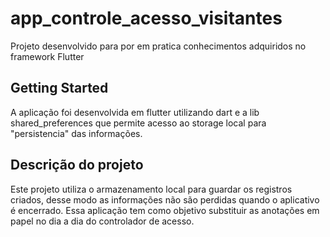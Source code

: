 # app_controle_acesso_visitantes

Projeto desenvolvido para por em pratica conhecimentos adquiridos no framework Flutter

## Getting Started

A aplicação foi desenvolvida em flutter utilizando dart e a lib shared_preferences que permite acesso ao storage local para "persistencia" das informações.

## Descrição do projeto

Este projeto utiliza o armazenamento local para guardar os registros criados, desse modo as informações não são perdidas quando o aplicativo é encerrado. Essa aplicação tem como objetivo substituir as anotações em papel no dia a dia do controlador de acesso.
